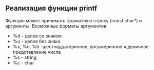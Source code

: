## Реализация функции printf
 Функция может принимать форматную строку (const char*) и аргументы.
 Возможные форматы аргументов:
 - %d - целое со знаком
 - %u - целое без знака
 - %x, %o, %b -шестнадцатеричное, восьмеричное и двоичное представление числа
 - %s - string
 - %c - char
